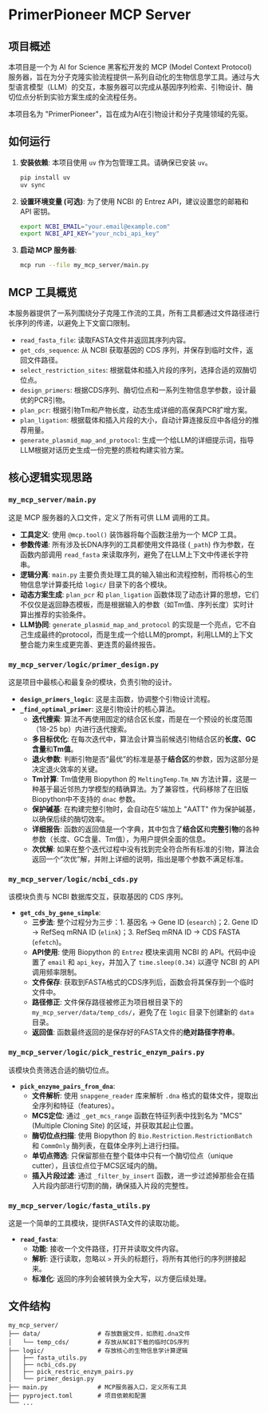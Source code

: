 # PrimerPioneer MCP Server

## 项目概述

本项目是一个为 AI for Science 黑客松开发的 MCP (Model Context Protocol) 服务器，旨在为分子克隆实验流程提供一系列自动化的生物信息学工具。通过与大型语言模型（LLM）的交互，本服务器可以完成从基因序列检索、引物设计、酶切位点分析到实验方案生成的全流程任务。

本项目名为 "PrimerPioneer"，旨在成为AI在引物设计和分子克隆领域的先驱。

## 如何运行

1.  **安装依赖**:
    本项目使用 `uv` 作为包管理工具。请确保已安装 `uv`。
    ```bash
    pip install uv
    uv sync
    ```

2.  **设置环境变量 (可选)**:
    为了使用 NCBI 的 Entrez API，建议设置您的邮箱和 API 密钥。
    ```bash
    export NCBI_EMAIL="your.email@example.com"
    export NCBI_API_KEY="your_ncbi_api_key"
    ```

3.  **启动 MCP 服务器**:
    ```bash
    mcp run --file my_mcp_server/main.py
    ```

## MCP 工具概览

本服务器提供了一系列围绕分子克隆工作流的工具，所有工具都通过文件路径进行长序列的传递，以避免上下文窗口限制。

*   `read_fasta_file`: 读取FASTA文件并返回其序列内容。
*   `get_cds_sequence`: 从 NCBI 获取基因的 CDS 序列，并保存到临时文件，返回文件路径。
*   `select_restriction_sites`: 根据载体和插入片段的序列，选择合适的双酶切位点。
*   `design_primers`: 根据CDS序列、酶切位点和一系列生物信息学参数，设计最优的PCR引物。
*   `plan_pcr`: 根据引物Tm和产物长度，动态生成详细的高保真PCR扩增方案。
*   `plan_ligation`: 根据载体和插入片段的大小，自动计算连接反应中各组分的推荐用量。
*   `generate_plasmid_map_and_protocol`: 生成一个给LLM的详细提示词，指导LLM根据对话历史生成一份完整的质粒构建实验方案。

## 核心逻辑实现思路

### `my_mcp_server/main.py`

这是 MCP 服务器的入口文件，定义了所有可供 LLM 调用的工具。

*   **工具定义**: 使用 `@mcp.tool()` 装饰器将每个函数注册为一个 MCP 工具。
*   **参数传递**: 所有涉及长DNA序列的工具都使用文件路径 (`_path`) 作为参数，在函数内部调用 `read_fasta` 来读取序列，避免了在LLM上下文中传递长字符串。
*   **逻辑分离**: `main.py` 主要负责处理工具的输入输出和流程控制，而将核心的生物信息学计算委托给 `logic/` 目录下的各个模块。
*   **动态方案生成**: `plan_pcr` 和 `plan_ligation` 函数体现了动态计算的思想，它们不仅仅是返回静态模板，而是根据输入的参数（如Tm值、序列长度）实时计算出推荐的实验条件。
*   **LLM协同**: `generate_plasmid_map_and_protocol` 的实现是一个亮点，它不自己生成最终的protocol，而是生成一个给LLM的prompt，利用LLM的上下文整合能力来生成更完善、更连贯的最终报告。

### `my_mcp_server/logic/primer_design.py`

这是项目中最核心和最复杂的模块，负责引物的设计。

*   **`design_primers_logic`**: 这是主函数，协调整个引物设计流程。
*   **`_find_optimal_primer`**: 这是引物设计的核心算法。
    *   **迭代搜索**: 算法不再使用固定的结合区长度，而是在一个预设的长度范围（18-25 bp）内进行迭代搜索。
    *   **多目标优化**: 在每次迭代中，算法会计算当前候选引物结合区的**长度、GC含量**和**Tm值**。
    *   **退火参数**: 判断引物是否“最优”的标准是基于**结合区**的参数，因为这部分是决定退火效率的关键。
    *   **Tm计算**: Tm值使用 Biopython 的 `MeltingTemp.Tm_NN` 方法计算，这是一种基于最近邻热力学模型的精确算法。为了兼容性，代码移除了在旧版Biopython中不支持的 `dnac` 参数。
    *   **保护碱基**: 在构建完整引物时，会自动在5'端加上 "AATT" 作为保护碱基，以确保后续的酶切效率。
    *   **详细报告**: 函数的返回值是一个字典，其中包含了**结合区**和**完整引物**的各种参数（长度、GC含量、Tm值），为用户提供全面的信息。
    *   **次优解**: 如果在整个迭代过程中没有找到完全符合所有标准的引物，算法会返回一个“次优”解，并附上详细的说明，指出是哪个参数不满足标准。

### `my_mcp_server/logic/ncbi_cds.py`

该模块负责与 NCBI 数据库交互，获取基因的 CDS 序列。

*   **`get_cds_by_gene_simple`**:
    *   **三步法**: 整个过程分为三步：1. 基因名 -> Gene ID (`esearch`)；2. Gene ID -> RefSeq mRNA ID (`elink`)；3. RefSeq mRNA ID -> CDS FASTA (`efetch`)。
    *   **API使用**: 使用 Biopython 的 `Entrez` 模块来调用 NCBI 的 API。代码中设置了 `email` 和 `api_key`，并加入了 `time.sleep(0.34)` 以遵守 NCBI 的 API 调用频率限制。
    *   **文件保存**: 获取到FASTA格式的CDS序列后，函数会将其保存到一个临时文件中。
    *   **路径修正**: 文件保存路径被修正为项目根目录下的 `my_mcp_server/data/temp_cds/`，避免了在 `logic` 目录下创建新的 `data` 目录。
    *   **返回值**: 函数最终返回的是保存好的FASTA文件的**绝对路径字符串**。

### `my_mcp_server/logic/pick_restric_enzym_pairs.py`

该模块负责筛选合适的酶切位点。

*   **`pick_enzyme_pairs_from_dna`**:
    *   **文件解析**: 使用 `snapgene_reader` 库来解析 `.dna` 格式的载体文件，提取出全序列和特征（features）。
    *   **MCS定位**: 通过 `_get_mcs_range` 函数在特征列表中找到名为 "MCS" (Multiple Cloning Site) 的区域，并获取其起止位置。
    *   **酶切位点扫描**: 使用 Biopython 的 `Bio.Restriction.RestrictionBatch` 和 `CommOnly` 酶列表，在载体全序列上进行扫描。
    *   **单切点筛选**: 只保留那些在整个载体中只有一个酶切位点（unique cutter），且该位点位于MCS区域内的酶。
    *   **插入片段过滤**: 通过 `_filter_by_insert` 函数，进一步过滤掉那些会在插入片段内部进行切割的酶，确保插入片段的完整性。

### `my_mcp_server/logic/fasta_utils.py`

这是一个简单的工具模块，提供FASTA文件的读取功能。

*   **`read_fasta`**:
    *   **功能**: 接收一个文件路径，打开并读取文件内容。
    *   **解析**: 逐行读取，忽略以 `>` 开头的标题行，将所有其他行的序列拼接起来。
    *   **标准化**: 返回的序列会被转换为全大写，以方便后续处理。

## 文件结构

```
my_mcp_server/
├── data/                # 存放数据文件，如质粒.dna文件
│   └── temp_cds/        # 存放从NCBI下载的临时CDS序列
├── logic/               # 存放核心的生物信息学计算逻辑
│   ├── fasta_utils.py
│   ├── ncbi_cds.py
│   ├── pick_restric_enzym_pairs.py
│   └── primer_design.py
├── main.py              # MCP服务器入口，定义所有工具
├── pyproject.toml       # 项目依赖和配置
└── ...
